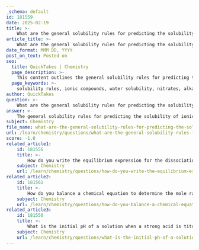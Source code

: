 ```yaml
---
_schema: default
id: 181559
date: 2025-02-19
title: >-
    What are the general solubility rules for predicting the solubility of ionic compounds in water?
article_title: >-
    What are the general solubility rules for predicting the solubility of ionic compounds in water?
date_format: MMM DD, YYYY
post_on_text: Posted on
seo:
  title: QuickTakes | Chemistry
  page_description: >-
    This content outlines the general solubility rules for predicting the solubility of ionic compounds in water, detailing exceptions and helping to understand various chemical processes.
  page_keywords: >-
    solubility rules, ionic compounds, water solubility, nitrates, alkali metals, ammonium salts, chlorides, sulfates, carbonates, phosphates, hydroxides, sulfides, empirical observations, chemical reactions
author: QuickTakes
question: >-
    What are the general solubility rules for predicting the solubility of ionic compounds in water?
answer: >-
    The general solubility rules for predicting the solubility of ionic compounds in water are as follows:\n\n1. **Nitrates (NO₃⁻)**: Most nitrates are soluble in water. This includes compounds like sodium nitrate (NaNO₃) and potassium nitrate (KNO₃).\n\n2. **Alkali Metal Salts**: All salts containing alkali metal ions (Li⁺, Na⁺, K⁺, Rb⁺, Cs⁺) are soluble. This includes compounds like sodium chloride (NaCl) and potassium sulfate (K₂SO₄).\n\n3. **Ammonium (NH₄⁺) Compounds**: All ammonium salts are soluble. For example, ammonium chloride (NH₄Cl) is soluble in water.\n\n4. **Chlorides (Cl⁻)**: Most chlorides are soluble, with notable exceptions including silver chloride (AgCl), lead(II) chloride (PbCl₂), and mercury(I) chloride (Hg₂Cl₂).\n\n5. **Sulfates (SO₄²⁻)**: Most sulfates are soluble, but there are exceptions such as barium sulfate (BaSO₄), lead(II) sulfate (PbSO₄), and calcium sulfate (CaSO₄), which are only slightly soluble.\n\n6. **Carbonates (CO₃²⁻)**: Most carbonates are insoluble, except for those of alkali metals and ammonium. For example, sodium carbonate (Na₂CO₃) is soluble, while calcium carbonate (CaCO₃) is not.\n\n7. **Phosphates (PO₄³⁻)**: Most phosphates are insoluble, with the exception of those containing alkali metals and ammonium.\n\n8. **Hydroxides (OH⁻)**: Most hydroxides are insoluble, except for those of alkali metals and barium hydroxide (Ba(OH)₂), which is soluble.\n\n9. **Sulfides (S²⁻)**: Most sulfides are insoluble, except for those of alkali metals, alkaline earth metals, and ammonium.\n\nThese solubility rules are based on empirical observations and are useful for predicting the outcomes of reactions in aqueous solutions. They help chemists determine whether a compound will dissolve in water, which is crucial for understanding acid-base reactions, precipitation reactions, and other chemical processes in solution.
subject: Chemistry
file_name: what-are-the-general-solubility-rules-for-predicting-the-solubility-of-ionic-compounds-in-water.md
url: /learn/chemistry/questions/what-are-the-general-solubility-rules-for-predicting-the-solubility-of-ionic-compounds-in-water
score: -1.0
related_article1:
    id: 181556
    title: >-
        How do you write the equilibrium expression for the dissociation of a salt in a solubility equilibrium?
    subject: Chemistry
    url: /learn/chemistry/questions/how-do-you-write-the-equilibrium-expression-for-the-dissociation-of-a-salt-in-a-solubility-equilibrium
related_article2:
    id: 181561
    title: >-
        How do you balance a chemical equation to determine the mole ratios in a reaction?
    subject: Chemistry
    url: /learn/chemistry/questions/how-do-you-balance-a-chemical-equation-to-determine-the-mole-ratios-in-a-reaction
related_article3:
    id: 181550
    title: >-
        What is the initial pH of a solution when a strong acid is titrated with a strong base?
    subject: Chemistry
    url: /learn/chemistry/questions/what-is-the-initial-ph-of-a-solution-when-a-strong-acid-is-titrated-with-a-strong-base
---
```


&nbsp;